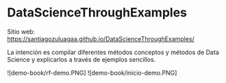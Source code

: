 # DataScienceThroughExamples

Sitio web: https://santiagozuluagaa.github.io/DataScienceThroughExamples/

La intención es compilar diferentes métodos conceptos y métodos de Data Science y explicarlos a través de ejemplos sencillos.

![demo-book/rf-demo.PNG]
![demo-book/inicio-demo.PNG]
